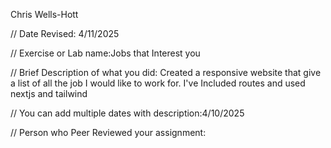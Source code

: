 Chris Wells-Hott

 // Date Revised: 4/11/2025 

 // Exercise or Lab name:Jobs that Interest you

 // Brief Description of what you did: Created a responsive website that give a list of all the job I would like to work for. I've Included routes and used nextjs and tailwind

 // You can add multiple dates with description:4/10/2025

// Person who Peer Reviewed your assignment: